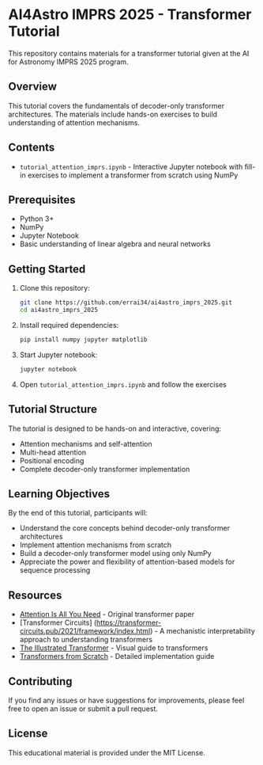 # AI4Astro IMPRS 2025 - Transformer Tutorial

This repository contains materials for a transformer tutorial given at the AI for Astronomy IMPRS 2025 program.

## Overview

This tutorial covers the fundamentals of decoder-only transformer architectures. The materials include hands-on exercises to build understanding of attention mechanisms.

## Contents

- `tutorial_attention_imprs.ipynb` - Interactive Jupyter notebook with fill-in exercises to implement a transformer from scratch using NumPy

## Prerequisites

- Python 3+
- NumPy
- Jupyter Notebook
- Basic understanding of linear algebra and neural networks

## Getting Started

1. Clone this repository:
   ```bash
   git clone https://github.com/errai34/ai4astro_imprs_2025.git
   cd ai4astro_imprs_2025
   ```

2. Install required dependencies:
   ```bash
   pip install numpy jupyter matplotlib
   ```

3. Start Jupyter notebook:
   ```bash
   jupyter notebook
   ```

4. Open `tutorial_attention_imprs.ipynb` and follow the exercises

## Tutorial Structure

The tutorial is designed to be hands-on and interactive, covering:

- Attention mechanisms and self-attention
- Multi-head attention
- Positional encoding
- Complete decoder-only transformer implementation

## Learning Objectives

By the end of this tutorial, participants will:
- Understand the core concepts behind decoder-only transformer architectures
- Implement attention mechanisms from scratch
- Build a decoder-only transformer model using only NumPy
- Appreciate the power and flexibility of attention-based models for sequence processing

## Resources

- [Attention Is All You Need](https://arxiv.org/abs/1706.03762) - Original transformer paper
- [Transformer Circuits] (https://transformer-circuits.pub/2021/framework/index.html) - A mechanistic interpretability approach to understanding transformers
- [The Illustrated Transformer](http://jalammar.github.io/illustrated-transformer/) - Visual guide to transformers
- [Transformers from Scratch](https://peterbloem.nl/blog/transformers) - Detailed implementation guide


## Contributing

If you find any issues or have suggestions for improvements, please feel free to open an issue or submit a pull request.

## License

This educational material is provided under the MIT License.
